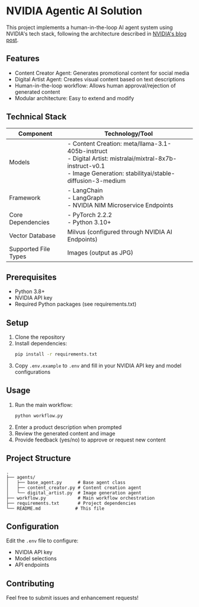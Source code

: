 # NVIDIA Agentic AI Solution

This project implements a human-in-the-loop AI agent system using NVIDIA's tech stack, following the architecture described in [NVIDIA's blog post](https://developer.nvidia.com/blog/build-your-first-human-in-the-loop-ai-agent-with-nvidia-nim/).

## Features

- Content Creator Agent: Generates promotional content for social media
- Digital Artist Agent: Creates visual content based on text descriptions
- Human-in-the-loop workflow: Allows human approval/rejection of generated content
- Modular architecture: Easy to extend and modify

## Technical Stack

| Component | Technology/Tool |
|-----------|----------------|
| Models | - Content Creation: meta/llama-3.1-405b-instruct<br>- Digital Artist: mistralai/mixtral-8x7b-instruct-v0.1<br>- Image Generation: stabilityai/stable-diffusion-3-medium |
| Framework | - LangChain<br>- LangGraph<br>- NVIDIA NIM Microservice Endpoints |
| Core Dependencies | - PyTorch 2.2.2<br>- Python 3.10+ |
| Vector Database | Milvus (configured through NVIDIA AI Endpoints) |
| Supported File Types | Images (output as JPG) |

## Prerequisites

- Python 3.8+
- NVIDIA API key
- Required Python packages (see requirements.txt)

## Setup

1. Clone the repository
2. Install dependencies:
   ```bash
   pip install -r requirements.txt
   ```
3. Copy `.env.example` to `.env` and fill in your NVIDIA API key and model configurations

## Usage

1. Run the main workflow:
   ```bash
   python workflow.py
   ```
2. Enter a product description when prompted
3. Review the generated content and image
4. Provide feedback (yes/no) to approve or request new content

## Project Structure

```
.
├── agents/
│   ├── base_agent.py      # Base agent class
│   ├── content_creator.py # Content creation agent
│   └── digital_artist.py  # Image generation agent
├── workflow.py            # Main workflow orchestration
├── requirements.txt       # Project dependencies
└── README.md             # This file
```

## Configuration

Edit the `.env` file to configure:
- NVIDIA API key
- Model selections
- API endpoints

## Contributing

Feel free to submit issues and enhancement requests!
